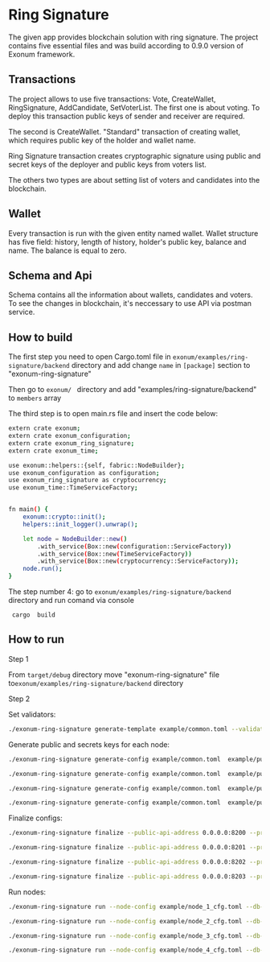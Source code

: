 # Ring Signature
The given app provides blockchain solution with ring signature. 
The project contains five essential files and was build according to 0.9.0 version of Exonum framework.
 
## Transactions
The project allows to use five transactions: Vote, CreateWallet, RingSignature, AddCandidate, SetVoterList.
The first one is about voting. To deploy this transaction public keys of sender and receiver are required. 

The second is CreateWallet. "Standard" transaction of creating wallet, which requires public key of the holder and wallet name.

Ring Signature transaction creates cryptographic signature using public and secret keys of the deployer and public keys from voters list.

The others two types are about setting list of voters and candidates into the blockchain.

## Wallet
Every transaction is run with the given entity named wallet. Wallet structure has five field: history, length of history, holder's public key, balance and name. The balance is equal to zero.

## Schema and Api
Schema contains all the information about wallets, candidates and voters. To see the changes in blockchain, it's neccessary to use API via postman service.

## How to build
The first step you need to open Cargo.toml file in ``` exonum/examples/ring-signature/backend ``` directory and add change ```name``` in ```[package]``` section to "exonum-ring-signature"

Then go to ```exonum/ ``` directory and add "examples/ring-signature/backend" to ```members``` array

The third step is to open main.rs file and insert the code below:
```sh
extern crate exonum;
extern crate exonum_configuration;
extern crate exonum_ring_signature;
extern crate exonum_time;

use exonum::helpers::{self, fabric::NodeBuilder};
use exonum_configuration as configuration;
use exonum_ring_signature as cryptocurrency;
use exonum_time::TimeServiceFactory;


fn main() {
    exonum::crypto::init();
    helpers::init_logger().unwrap();

    let node = NodeBuilder::new()
        .with_service(Box::new(configuration::ServiceFactory))
        .with_service(Box::new(TimeServiceFactory))
        .with_service(Box::new(cryptocurrency::ServiceFactory));
    node.run();
}
```
The step number 4: go to ``` exonum/examples/ring-signature/backend ``` directory and run comand via console 

``` cargo  build```

## How to run

Step 1

From ``` target/debug ``` directory move "exonum-ring-signature" file to``` exonum/examples/ring-signature/backend ``` directory

Step 2

Set validators:
```sh
./exonum-ring-signature generate-template example/common.toml --validators-count 4
```

Generate public and secrets keys for each node:

```sh
./exonum-ring-signature generate-config example/common.toml  example/pub_1.toml example/sec_1.toml --peer-address 127.0.0.1:6331

./exonum-ring-signature generate-config example/common.toml  example/pub_2.toml example/sec_2.toml --peer-address 127.0.0.1:6332

./exonum-ring-signature generate-config example/common.toml  example/pub_3.toml example/sec_3.toml --peer-address 127.0.0.1:6333

./exonum-ring-signature generate-config example/common.toml  example/pub_4.toml example/sec_4.toml --peer-address 127.0.0.1:6334
```

Finalize configs:

```sh
./exonum-ring-signature finalize --public-api-address 0.0.0.0:8200 --private-api-address 0.0.0.0:8091 example/sec_1.toml example/node_1_cfg.toml --public-configs example/pub_1.toml example/pub_2.toml example/pub_3.toml example/pub_4.toml

./exonum-ring-signature finalize --public-api-address 0.0.0.0:8201 --private-api-address 0.0.0.0:8092 example/sec_2.toml example/node_2_cfg.toml --public-configs example/pub_1.toml example/pub_2.toml example/pub_3.toml example/pub_4.toml

./exonum-ring-signature finalize --public-api-address 0.0.0.0:8202 --private-api-address 0.0.0.0:8093 example/sec_3.toml example/node_3_cfg.toml --public-configs example/pub_1.toml example/pub_2.toml example/pub_3.toml example/pub_4.toml

./exonum-ring-signature finalize --public-api-address 0.0.0.0:8203 --private-api-address 0.0.0.0:8094 example/sec_4.toml example/node_4_cfg.toml --public-configs example/pub_1.toml example/pub_2.toml example/pub_3.toml example/pub_4.toml
```

Run nodes:

```sh
./exonum-ring-signature run --node-config example/node_1_cfg.toml --db-path example/db1 --public-api-address 0.0.0.0:8200

./exonum-ring-signature run --node-config example/node_2_cfg.toml --db-path example/db2 --public-api-address 0.0.0.0:8201

./exonum-ring-signature run --node-config example/node_3_cfg.toml --db-path example/db3 --public-api-address 0.0.0.0:8202

./exonum-ring-signature run --node-config example/node_4_cfg.toml --db-path example/db4 --public-api-address 0.0.0.0:8203
```

